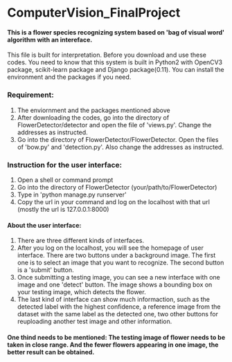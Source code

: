 # ComputerVision_FinalProject

#### This is a flower species recognizing system based on 'bag of visual word' algorithm with an intereface.
This file is built for interpretation.
Before you download and use these codes. You need to know that this system is built in Python2 with OpenCV3 package, scikit-learn package and Django package(0.11).
You can install the environment and the packages if you need.

### Requirement:

1. The enviornment and the packages mentioned above
2. After downloading the codes, go into the directory of FlowerDetector/detector and open the file of 'views.py'. Change the addresses as instructed.
3. Go into the directory of FlowerDetector/FlowerDetector. Open the files of 'bow.py' and 'detection.py'. Also change the addresses as instructed.

### Instruction for the user interface:

1. Open a shell or command prompt
2. Go into the directory of FlowerDetector (your/path/to/FlowerDetector)
3. Type in 'python manage.py runserver'
4. Copy the url in your command and log on the localhost with that url (mostly the url is 127.0.0.1:8000)

#### About the user interface:
1. There are three different kinds of interfaces.
2. After you log on the localhost, you will see the homepage of user interface. There are two buttons under a background image. The first one is to select an image that you want to recognize. The second button is a 'submit' button.
3. Once submitting a testing image, you can see a new interface with one image and one 'detect' button. The image shows a bounding box on your testing image, which detects the flower.
4. The last kind of interface can show much informaction, such as the detected label with the highest confidence, a reference image from the dataset with the same label as the detected one, two other buttons for reuploading another test image and other information.

#### One thind needs to be mentioned: The testing image of flower needs to be taken in close range. And the fewer flowers appearing in one image, the better result can be obtained.
